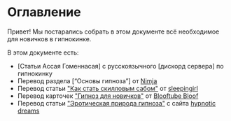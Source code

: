 # Оглавление
Привет! Мы постарались собрать в этом документе всё необходимое для новичков в гипнокинке.

В этом документе есть: 
* [Статьи Ассая Гоменнасая] с русскоязычного [дискорд сервера] по гипнокинку
* Перевод раздела [“Основы гипноза”] от [Nimja](https://hypno.nimja.com/) 
* Перевод статьи ["Как стать скилловым сабом"](/transl/Как_стать_скилловым_сабом.md) от [sleepingirl](https://www.patreon.com/sleepingirl)
* Перевод карточек ["Гипноз для новичков"](/images/Гипноз_для_новичков.md) от [Blooftube Bloof](https://www.youtube.com/channel/UCh1Bo9_7K0_PMpETnvZG5sQ) 
* Перевод статьи ["Эротическая природа гипноза"](transl/Эротическая_природа_гипноза.md) с сайта [hypnotic dreams](https://www.hypnoticdreams.com/)



